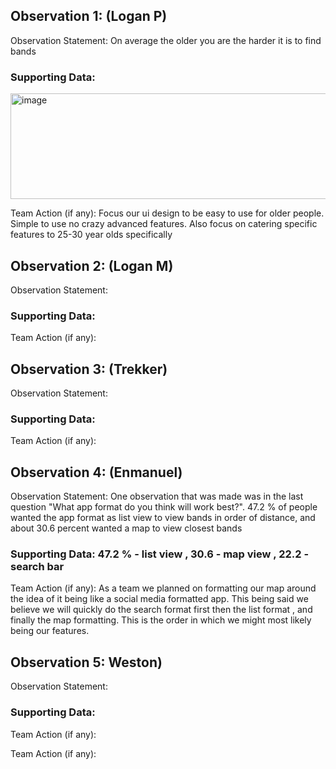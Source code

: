 ## Observation 1: (Logan P)

Observation Statement: On average the older you are the harder it is to find bands

### Supporting Data: 

<img width="1129" height="169" alt="image" src="https://github.com/user-attachments/assets/3050cc6e-0376-4deb-bba4-45cf5207c620" />

Team Action (if any): 
Focus our ui design to be easy to use for older people. Simple to use no crazy advanced features. Also focus on catering specific features to 25-30 year olds specifically

## Observation 2: (Logan M)

Observation Statement: 

### Supporting Data:

Team Action (if any): 

## Observation 3: (Trekker) 

Observation Statement: 

### Supporting Data:

Team Action (if any):


## Observation 4: (Enmanuel)

Observation Statement: One observation that was made was in the last question "What app format do you think will work best?". 47.2 % of people wanted the app format as list view to view bands in order of distance, and about 30.6 percent wanted a map to view closest bands 

### Supporting Data: 47.2 % - list view , 30.6 - map view , 22.2 - search bar 

Team Action (if any): As a team we planned on formatting our map around the idea of it being like a social media formatted app. This being said we believe we will quickly do the search format first then the list format , and finally the map formatting. This is the order in which we might most likely being our features. 


## Observation 5: Weston)

Observation Statement:

### Supporting Data:

Team Action (if any):


Team Action (if any):
